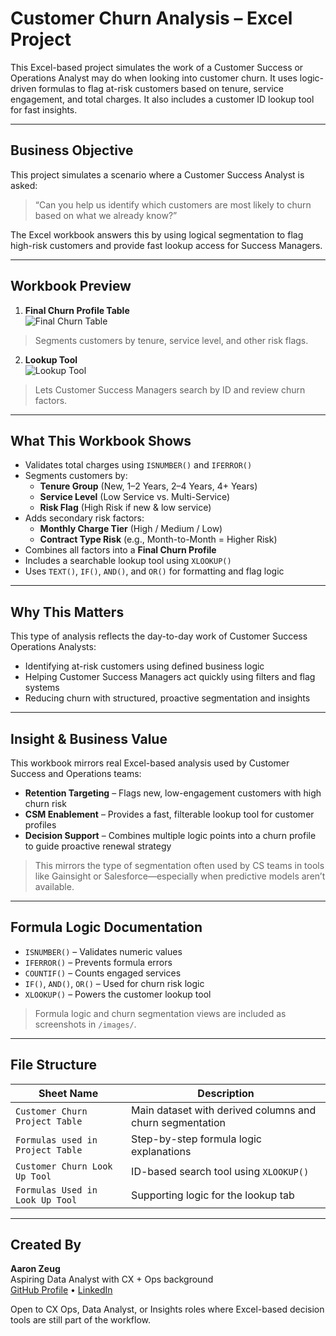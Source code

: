 # Customer Churn Analysis – Excel Project

This Excel-based project simulates the work of a Customer Success or Operations Analyst may do when looking into customer churn. It uses logic-driven formulas to flag at-risk customers based on tenure, service engagement, and total charges. It also includes a customer ID lookup tool for fast insights.

---
## Business Objective

This project simulates a scenario where a Customer Success Analyst is asked:

> “Can you help us identify which customers are most likely to churn based on what we already know?”

The Excel workbook answers this by using logical segmentation to flag high-risk customers and provide fast lookup access for Success Managers.

---

## Workbook Preview

1. **Final Churn Profile Table**  
![Final Churn Table](images/Final_Churn_Table_3.png)  
> Segments customers by tenure, service level, and other risk flags.

2. **Lookup Tool**  
![Lookup Tool](images/Lookup_Tool.png)  
> Lets Customer Success Managers search by ID and review churn factors.

---

## What This Workbook Shows

- Validates total charges using `ISNUMBER()` and `IFERROR()`  
- Segments customers by:
  - **Tenure Group** (New, 1–2 Years, 2–4 Years, 4+ Years)  
  - **Service Level** (Low Service vs. Multi-Service)  
  - **Risk Flag** (High Risk if new & low service)  
- Adds secondary risk factors:
  - **Monthly Charge Tier** (High / Medium / Low)  
  - **Contract Type Risk** (e.g., Month-to-Month = Higher Risk)  
- Combines all factors into a **Final Churn Profile**  
- Includes a searchable lookup tool using `XLOOKUP()`  
- Uses `TEXT()`, `IF()`, `AND()`, and `OR()` for formatting and flag logic

---

## Why This Matters

This type of analysis reflects the day-to-day work of Customer Success Operations Analysts:

- Identifying at-risk customers using defined business logic  
- Helping Customer Success Managers act quickly using filters and flag systems  
- Reducing churn with structured, proactive segmentation and insights

---
## Insight & Business Value

This workbook mirrors real Excel-based analysis used by Customer Success and Operations teams:

- **Retention Targeting** – Flags new, low-engagement customers with high churn risk  
- **CSM Enablement** – Provides a fast, filterable lookup tool for customer profiles  
- **Decision Support** – Combines multiple logic points into a churn profile to guide proactive renewal strategy  

> This mirrors the type of segmentation often used by CS teams in tools like Gainsight or Salesforce—especially when predictive models aren’t available.

---

## Formula Logic Documentation

- `ISNUMBER()` – Validates numeric values  
- `IFERROR()` – Prevents formula errors  
- `COUNTIF()` – Counts engaged services  
- `IF()`, `AND()`, `OR()` – Used for churn risk logic  
- `XLOOKUP()` – Powers the customer lookup tool  

> Formula logic and churn segmentation views are included as screenshots in `/images/`.

---

## File Structure

| Sheet Name                      | Description                                                |
|----------------------------------|------------------------------------------------------------|
| `Customer Churn Project Table`   | Main dataset with derived columns and churn segmentation   |
| `Formulas used in Project Table` | Step-by-step formula logic explanations                    |
| `Customer Churn Look Up Tool`    | ID-based search tool using `XLOOKUP()`                     |
| `Formulas Used in Look Up Tool`  | Supporting logic for the lookup tab                        |


---

## Created By

**Aaron Zeug**  
Aspiring Data Analyst with CX + Ops background  
[GitHub Profile](https://github.com/Gray135) • [LinkedIn](https://www.linkedin.com/in/aaronzeug)

Open to CX Ops, Data Analyst, or Insights roles where Excel-based decision tools are still part of the workflow.
